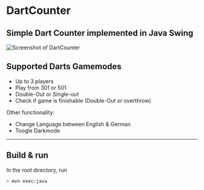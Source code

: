 # DartCounter
## Simple Dart Counter implemented in Java Swing
![Screenshot of DartCounter](https://i.imgur.com/rOUEFdF.png)
## Supported Darts Gamemodes
- Up to 3 players
- Play from 301 or 501
- Double-Out or Single-out
- Check if game is finishable (Double-Out or overthrow)

Other functionality:
- Change Language between English & German
- Toogle Darkmode

---
## Build & run
In the root directory, run
````bash
> mvn exec:java
````

